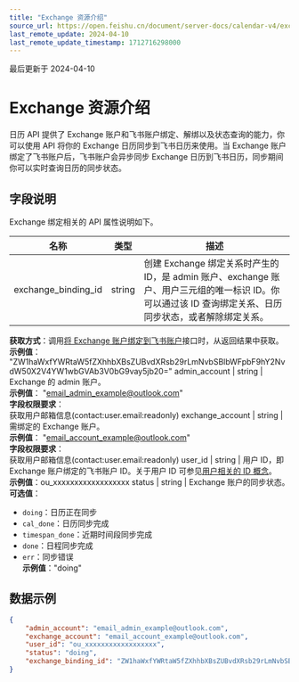 ```yaml
---
title: "Exchange 资源介绍"
source_url: https://open.feishu.cn/document/server-docs/calendar-v4/exchange_binding/introduction
last_remote_update: 2024-04-10
last_remote_update_timestamp: 1712716298000
---
```

最后更新于 2024-04-10

# Exchange 资源介绍

日历 API 提供了 Exchange 账户和飞书账户绑定、解绑以及状态查询的能力，你可以使用 API 将你的 Exchange 日历同步到飞书日历来使用。当 Exchange 账户绑定了飞书账户后，飞书账户会异步同步 Exchange 日历到飞书日历，同步期间你可以实时查询日历的同步状态。

##  字段说明

Exchange 绑定相关的 API 属性说明如下。

名称 | 类型 | 描述
--- | --- | ---
exchange_binding_id | string | 创建 Exchange 绑定关系时产生的 ID，是 admin 账户、exchange 账户、用户三元组的唯一标识 ID。你可以通过该 ID 查询绑定关系、日历同步状态，或者解除绑定关系。  
**获取方式**：调用[将 Exchange 账户绑定到飞书账户](https://open.feishu.cn/document/uAjLw4CM/ukTMukTMukTM/reference/calendar-v4/exchange_binding/create)接口时，从返回结果中获取。  
**示例值**： "ZW1haWxfYWRtaW5fZXhhbXBsZUBvdXRsb29rLmNvbSBlbWFpbF9hY2NvdW50X2V4YW1wbGVAb3V0bG9vay5jb20="
admin_account | string | Exchange 的 admin 账户。  
**示例值**： "email_admin_example@outlook.com"  
**字段权限要求**：  
获取用户邮箱信息(contact:user.email:readonly)
exchange_account | string | 需绑定的 Exchange 账户。  
**示例值**： "email_account_example@outlook.com"  
**字段权限要求**：  
获取用户邮箱信息(contact:user.email:readonly)
user_id | string | 用户 ID，即 Exchange 账户绑定的飞书账户 ID。关于用户 ID 可参见[用户相关的 ID 概念](https://open.feishu.cn/document/home/user-identity-introduction/introduction)。  
**示例值**：ou_xxxxxxxxxxxxxxxxxx
status | string | Exchange 账户的同步状态。  
**可选值**：  
- `doing`：日历正在同步  
- `cal_done`：日历同步完成  
- `timespan_done`：近期时间段同步完成  
- `done`：日程同步完成  
- `err`：同步错误  
**示例值**："doing"

##  数据示例

```json
{
    "admin_account": "email_admin_example@outlook.com",
    "exchange_account": "email_account_example@outlook.com",
    "user_id": "ou_xxxxxxxxxxxxxxxxxx",
    "status": "doing",
    "exchange_binding_id": "ZW1haWxfYWRtaW5fZXhhbXBsZUBvdXRsb29rLmNvbSBlbWFpbF9hY2NvdW50X2V4YW1wbGVAb3V0bG9vay5jb20="
}
```
